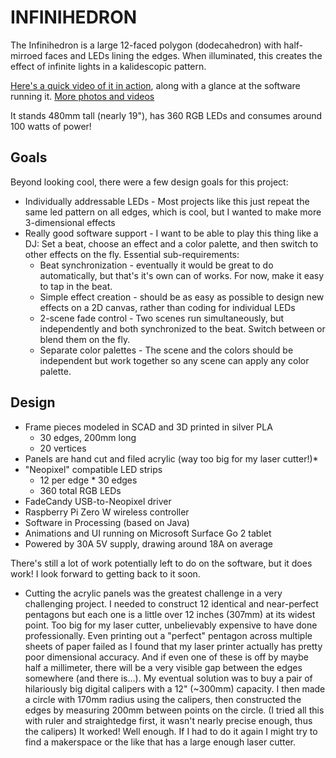 # INFINIHEDRON

The Infinihedron is a large 12-faced polygon (dodecahedron) with half-mirroed faces and LEDs lining the edges. When illuminated, this creates the effect of infinite lights in a kalidescopic pattern.

[Here's a quick video of it in action](https://photos.app.goo.gl/cjdmcP2U8k5sayQv9), along with a glance at the software running it.
[More photos and videos](https://photos.app.goo.gl/n18Prc7EzE4qecTB7)

It stands 480mm tall (nearly 19"), has 360 RGB LEDs and consumes around 100 watts of power!

## Goals

Beyond looking cool, there were a few design goals for this project:

* Individually addressable LEDs - Most projects like this just repeat the same led pattern on all edges, which is cool, but I wanted to make more 3-dimensional effects
* Really good software support - I want to be able to play this thing like a DJ: Set a beat, choose an effect and a color palette, and then switch to other effects on the fly. Essential sub-requirements:
  	* Beat synchronization - eventually it would be great to do automatically, but that's it's own can of works. For now, make it easy to tap in the beat.
  	* Simple effect creation - should be as easy as possible to design new effects on a 2D canvas, rather than coding for individual LEDs
  	* 2-scene fade control - Two scenes run simultaneously, but independently and both synchronized to the beat. Switch between or blend them on the fly.
  	* Separate color palettes - The scene and the colors should be independent but work together so any scene can apply any color palette.

## Design

* Frame pieces modeled in SCAD and 3D printed in silver PLA
  * 30 edges, 200mm long
  * 20 vertices
* Panels are hand cut and filed acrylic (way too big for my laser cutter!)*
* "Neopixel" compatible LED strips
  * 12 per edge * 30 edges
  * 360 total RGB LEDs
* FadeCandy USB-to-Neopixel driver
* Raspberry Pi Zero W wireless controller
* Software in Processing (based on Java)
* Animations and UI running on Microsoft Surface Go 2 tablet
* Powered by 30A 5V supply, drawing around 18A on average

There's still a lot of work potentially left to do on the software, but it does work! I look forward to getting back to it soon.

* Cutting the acrylic panels was the greatest challenge in a very challenging project. I needed to construct 12 identical and near-perfect pentagons but each one is a little over 12 inches (307mm) at its widest point. Too big for my laser cutter, unbelievably expensive to have done professionally. Even printing out a "perfect" pentagon across multiple sheets of paper failed as I found that my laser printer actually has pretty poor dimensional accuracy. And if even one of these is off by maybe half a millimeter, there will be a very visible gap between the edges somewhere (and there is...). My eventual solution was to buy a pair of hilariously big digital calipers with a 12" (~300mm) capacity. I then made a circle with 170mm radius using the calipers, then constructed the edges by measuring 200mm between points on the circle. (I tried all this with ruler and straightedge first, it wasn't nearly precise enough, thus the calipers) It worked! Well enough. If I had to do it again I might try to find a makerspace or the like that has a large enough laser cutter.
